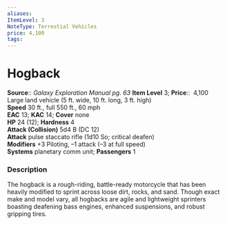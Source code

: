 ```yaml
---
aliases: 
ItemLevel: 3
NoteType: Terrestial Vehicles
price: 4,100
tags: 
---
```


# Hogback

**Source**:: _Galaxy Exploration Manual pg. 63_
**Item Level** 3;
**Price**::  4,100  
Large land vehicle (5 ft. wide, 10 ft. long, 3 ft. high)  
**Speed** 30 ft., full 550 ft., 60 mph  
**EAC** 13; **KAC** 14; **Cover** none  
**HP** 24 (12); **Hardness** 4  
**Attack (Collision)** 5d4 B (DC 12)  
**Attack** pulse staccato rifle (1d10 So; critical deafen)  
**Modifiers** +3 Piloting, –1 attack (–3 at full speed)  
**Systems** planetary comm unit; **Passengers** 1  

### Description

The hogback is a rough-riding, battle-ready motorcycle that has been heavily modified to sprint across loose dirt, rocks, and sand. Though exact make and model vary, all hogbacks are agile and lightweight sprinters boasting deafening bass engines, enhanced suspensions, and robust gripping tires.
